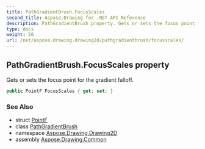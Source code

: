 ```yaml
---
title: PathGradientBrush.FocusScales
second_title: Aspose.Drawing for .NET API Reference
description: PathGradientBrush property. Gets or sets the focus point for the gradient falloff
type: docs
weight: 50
url: /net/aspose.drawing.drawing2d/pathgradientbrush/focusscales/
---
```

## PathGradientBrush.FocusScales property

Gets or sets the focus point for the gradient falloff.

```csharp
public PointF FocusScales { get; set; }
```

### See Also

* struct [PointF](../../../aspose.drawing/pointf/)
* class [PathGradientBrush](../)
* namespace [Aspose.Drawing.Drawing2D](../../pathgradientbrush/)
* assembly [Aspose.Drawing.Common](../../../)



